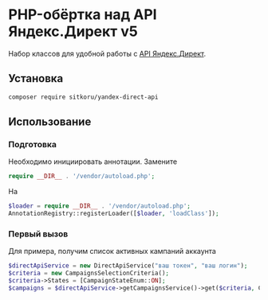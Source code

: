 # PHP-обёртка над API Яндекс.Директ v5

Набор классов для удобной работы с [API Яндекс.Директ](https://tech.yandex.ru/direct/doc/dg/concepts/about-docpage/). 

## Установка

```bash
composer require sitkoru/yandex-direct-api
```

## Использование

### Подготовка

Необходимо инициировать аннотации. Замените

```php
require __DIR__ . '/vendor/autoload.php';
```

На

```php
$loader = require __DIR__ . '/vendor/autoload.php';
AnnotationRegistry::registerLoader([$loader, 'loadClass']);
```

### Первый вызов

Для примера, получим список активных кампаний аккаунта 

```php
$directApiService = new DirectApiService("ваш токен", "ваш логин");
$criteria = new CampaignsSelectionCriteria();
$criteria->States = [CampaignStateEnum::ON];
$campaigns = $directApiService->getCampaignsService()->get($criteria, CampaignFieldEnum::getValues());
```